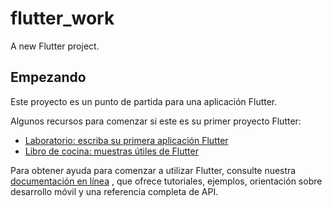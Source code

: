 # flutter_work

A new Flutter project.

## Empezando

Este proyecto es un punto de partida para una aplicación Flutter.

Algunos recursos para comenzar si este es su primer proyecto Flutter:

- [Laboratorio: escriba su primera aplicación Flutter](https://flutter.dev/docs/get-started/codelab)
- [Libro de cocina: muestras útiles de Flutter](https://flutter.dev/docs/cookbook)

Para obtener ayuda para comenzar a utilizar Flutter, consulte nuestra [documentación en línea](https://flutter.dev/docs) , que ofrece tutoriales, ejemplos, orientación sobre desarrollo móvil y una referencia completa de API.
